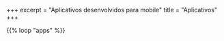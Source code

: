 +++
excerpt = "Aplicativos desenvolvidos para mobile"
title = "Aplicativos"
+++

{{% loop "apps" %}}